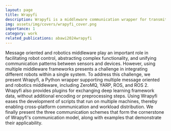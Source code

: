 ```yaml
---
layout: page
title: Wrapyfi
description: Wrapyfi is a middleware communication wrapper for transmitting data across nodes, without altering the operation pipeline of your Python scripts. Wrapyfi introduces a number of helper functions to make middleware integration possible without the need to learn an entire framework, just to parallelize your processes on multiple machines. Wrapyfi supports YARP, ROS, ROS 2, and ZeroMQ.
img: assets/img/covers/wrapyfi_cover.png
importance: 1
category: work
related_publications: abawi2024wrapyfi
---
```


Message oriented and robotics middleware play an important role in facilitating robot control, abstracting complex functionality, and unifying communication patterns between sensors and devices. However, using multiple middleware frameworks presents a challenge in integrating different robots within a single system. To address this challenge, we present Wrapyfi, a Python wrapper supporting multiple message oriented and robotics middleware, including ZeroMQ, YARP, ROS, and ROS 2. Wrapyfi also provides plugins for exchanging deep learning framework data, without additional encoding or preprocessing steps. Using Wrapyfi eases the development of scripts that run on multiple machines, thereby enabling cross-platform communication and workload distribution. We finally present the three communication schemes that form the cornerstone of Wrapyfi's communication model, along with examples that demonstrate their applicability.
